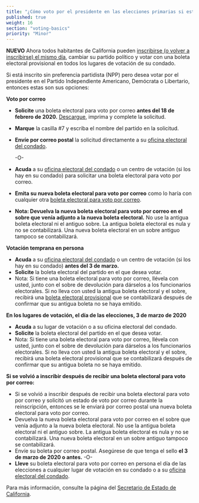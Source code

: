```yaml
---
title: "¿Cómo voto por el presidente en las elecciones primarias si estoy registrado sin preferencia partidista?"
published: true
weight: 16
section: "voting-basics"
priority: "Minor"
---
```


**NUEVO** Ahora todos habitantes de California pueden [inscribirse (o volver a inscribirse) el mismo día](#menu-item-¿expiró-el-plazo-de-inscripción-del-elector-¡todavía-puede-inscribirse-para-votar!), cambiar su partido político y votar con una boleta electoral provisional en todos los lugares de votación de su condado.

Si está inscrito sin preferencia partidista (NPP) pero desea votar por el presidente en el Partido Independiente Americano, Demócrata o Libertario, entonces estas son sus opciones:  

**Voto por correo**  
- **Solicite** una boleta electoral para voto por correo **antes del 18 de febrero de 2020.** [Descargue](https://elections.cdn.sos.ca.gov/vote-by-mail/pdf/vbm-app-spanish.pdf), imprima y complete la solicitud. 
- **Marque** la casilla #7 y escriba el nombre del partido en la solicitud. 
- **Envíe por correo postal** la solicitud directamente a su [oficina electoral del condado](#section-election-office-contact).  

  -O-  
  
- **Acuda** a su [oficina electoral del condado](#section-election-office-contact) o un centro de votación (si los hay en su condado) para solicitar una boleta electoral para voto por correo. 
- **Emita su nueva boleta electoral para voto por correo** como lo haría con cualquier otra [boleta electoral para voto por correo](#menu-item-¿cómo-voto-por-correo). 
- **Nota: Devuelva la nueva boleta electoral para voto por correo en el sobre que venía adjunto a la nueva boleta electoral.** No use la antigua boleta electoral ni el antiguo sobre. La antigua boleta electoral es nula y no se contabilizará. Una nueva boleta electoral en un sobre antiguo tampoco se contabilizará. 

**Votación temprana en persona**  
- **Acuda** a su [oficina electoral del condado](#section-election-office-contact) o un centro de votación (si los hay en su condado) **antes del 3 de marzo.**  
- **Solicite** la boleta electoral del partido en el que desea votar. 
- Nota: Si tiene una boleta electoral para voto por correo, llévela con usted, junto con el sobre de devolución para dárselos a los funcionarios electorales. Si no lleva con usted la antigua boleta electoral y el sobre, recibirá una [boleta electoral provisional](#menu-item-what-is-a-provisional-ballot) que se contabilizará después de confirmar que su antigua boleta no se haya emitido. 

**En los lugares de votación, el día de las elecciones, 3 de marzo de 2020**  
- **Acuda** a su lugar de votación o a su oficina electoral del condado. 
- **Solicite** la boleta electoral del partido en el que desea votar. 
- Nota: Si tiene una boleta electoral para voto por correo, llévela con usted, junto con el sobre de devolución para dárselos a los funcionarios electorales. Si no lleva con usted la antigua boleta electoral y el sobre, recibirá una boleta electoral provisional que se contabilizará después de confirmar que su antigua boleta no se haya emitido. 

**Si se volvió a inscribir después de recibir una boleta electoral para voto por correo:**  
- Si se volvió a inscribir después de recibir una boleta electoral para voto por correo y solicitó un estado de voto por correo durante la reinscripción, entonces se le enviará por correo postal una nueva boleta electoral para voto por correo. 
- Devuelva la nueva boleta electoral para voto por correo en el sobre que venía adjunto a la nueva boleta electoral. No use la antigua boleta electoral ni el antiguo sobre. La antigua boleta electoral es nula y no se contabilizará. Una nueva boleta electoral en un sobre antiguo tampoco se contabilizará. 
- Envíe su boleta por correo postal. Asegúrese de que tenga el sello **el 3 de marzo de 2020 o antes.** 
-O-  
- **Lleve** su boleta electoral para voto por correo en persona el día de las elecciones a cualquier lugar de votación en su condado o a su [oficina electoral del condado](#section-election-office-contact).  

Para más información, consulte la página del [Secretario de Estado de California](http://www.sos.ca.gov/).
